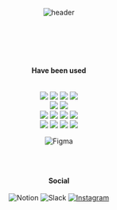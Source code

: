 <div align="center">
  
![header](https://capsule-render.vercel.app/api?type=Waving&color=0:ffeffa,100:ffeffa&height=140&text=Nakyung%20Ahn&fontAlignY=34&fontColor=ffffff&fontSize=40&desc=%20&descAlign=70&descAlignY=51)

  <br />
  <br />
  <br />
  <br />
  <br />
  <b>Have been used</b>
  <br />
  <br />
  <br />

  <img src="https://img.shields.io/badge/HTML5-white?style=flat-square&logo=html5&logoColor=black"/>
  <img src="https://img.shields.io/badge/CSS3-white?style=flat-square&logo=css3&logoColor=black"/>
  <img src="https://img.shields.io/badge/styled components-white?style=flat-square&logo=styled-components&logoColor=black"/>
  <img src="https://img.shields.io/badge/Tailwind CSS-white?style=flat-square&logo=Tailwind CSS&logoColor=black"/>

  <br />

  <img src="https://img.shields.io/badge/JavaScript-white?style=flat-square&logo=javascript&logoColor=black"/>
  <img src="https://img.shields.io/badge/Typescript-white?style=flat-square&logo=Typescript&logoColor=black"/>

  <br />

  <img src="https://img.shields.io/badge/React-white?style=flat-square&logo=React&logoColor=black"/>
  <img src="https://img.shields.io/badge/Next.js-white?style=flat-square&logo=Next.js&logoColor=black"/>
  <img src="https://img.shields.io/badge/Node.js-white?style=flat-square&logo=Node.js&logoColor=black"/>
  <img src="https://img.shields.io/badge/Visual Studio Code-white?style=flat-square&logo=Visual Studio Code&logoColor=black"/>

  <br />

  <img src="https://img.shields.io/badge/Python-white?style=flat-square&logo=Python&logoColor=black"/>
  <img src="https://img.shields.io/badge/Anaconda-white?style=flat-square&logo=Anaconda&logoColor=black"/>
  <img src="https://img.shields.io/badge/MySQL-white?style=flat-square&logo=MySQL&logoColor=black"/>
  <img src="https://img.shields.io/badge/Docker-white?style=flat-square&logo=Docker&logoColor=black"/>
  
  ![Figma](https://img.shields.io/badge/figma-white?style=for-the-badge&logo=figma&logoColor=black)

  <br />
    
  <br /><b>Social </b><br />
  <br />
  ![Notion](https://img.shields.io/badge/Notion-white?style=for-the-badge&logo=notion&logoColor=black)
  ![Slack](https://img.shields.io/badge/Slack-white?style=for-the-badge&logo=slack&logoColor=black)
  <a href="https://instagram.com/ahnnakyung?igshid=MmIzYWVlNDQ5Yg==">![Instagram](https://img.shields.io/badge/Instagram-white?style=for-the-badge&logo=Instagram&logoColor=black)</a>
  <br />
  
</div>

<br />
<br />
<br />
<br />
<br />
<br />
<br />
<br />
<br />
<br />
<br />
<br />
<br />
<br />
<br />
<br />

